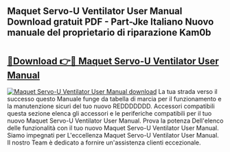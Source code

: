 ## Maquet Servo-U Ventilator User Manual Download gratuit PDF - Part-Jke Italiano Nuovo manuale del proprietario di riparazione Kam0b

# <h2><a href="http://dfblni.blite.top/?on=Maquet+Servo-U+Ventilator+User+Manual">🔗Download 👉🔴 Maquet Servo-U Ventilator User Manual</a></h2>

[![Maquet Servo-U Ventilator User Manual download](https://i.imgur.com/lujVjoI.png)](http://dfblni.blite.top/?on=Maquet+Servo-U+Ventilator+User+Manual)
La tua strada verso il successo questo Manuale funge da tabella di marcia per il funzionamento e la manutenzione sicuri del tuo nuovo REDDDDDDD. Accessori compatibili questa sezione elenca gli accessori e le periferiche compatibili per il tuo nuovo Maquet Servo-U Ventilator User Manual. Prova la potenza Dell'elenco delle funzionalità con il tuo nuovo Maquet Servo-U Ventilator User Manual. Siamo impegnati per L'eccellenza Maquet Servo-U Ventilator User Manual. Il nostro Team è dedicato a fornire un'assistenza clienti eccezionale.
